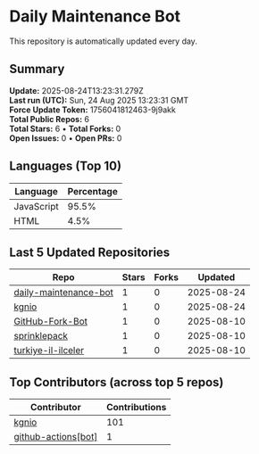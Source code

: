 # Daily Maintenance Bot

This repository is automatically updated every day.

## Summary
<!-- STATS:START -->
**Update:** 2025-08-24T13:23:31.279Z  
**Last run (UTC):** Sun, 24 Aug 2025 13:23:31 GMT  
**Force Update Token:** 1756041812463-9j9akk  
**Total Public Repos:** 6  
**Total Stars:** 6 • **Total Forks:** 0  
**Open Issues:** 0 • **Open PRs:** 0
<!-- STATS:END -->

## Languages (Top 10)
<!-- LANGS:START -->
Language | Percentage
--- | ---
JavaScript | 95.5%
HTML | 4.5%
<!-- LANGS:END -->

## Last 5 Updated Repositories
<!-- RECENT:START -->
Repo | Stars | Forks | Updated
--- | --- | --- | ---
[daily-maintenance-bot](https://github.com/kgnio/daily-maintenance-bot) | 1 | 0 | 2025-08-24
[kgnio](https://github.com/kgnio/kgnio) | 1 | 0 | 2025-08-24
[GitHub-Fork-Bot](https://github.com/kgnio/GitHub-Fork-Bot) | 1 | 0 | 2025-08-10
[sprinklepack](https://github.com/kgnio/sprinklepack) | 1 | 0 | 2025-08-10
[turkiye-il-ilceler](https://github.com/kgnio/turkiye-il-ilceler) | 1 | 0 | 2025-08-10
<!-- RECENT:END -->

## Top Contributors (across top 5 repos)
<!-- CONTRIB:START -->
Contributor | Contributions
--- | ---
[kgnio](https://github.com/kgnio) | 101
[github-actions[bot]](https://github.com/apps/github-actions) | 1
<!-- CONTRIB:END -->
